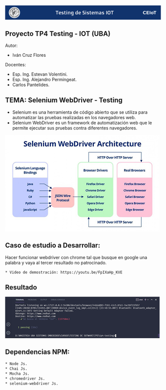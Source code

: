 ![header](imagenes/header.png)

## Proyecto TP4 Testing - IOT (UBA)

Autor:
* Iván Cruz Flores

Docentes:

* Esp. Ing. Estevan Volentini.
* Esp. Ing. Alejandro Permingeat.
* Carlos Pantelides.

## TEMA: Selenium WebDriver - Testing

* Selenium es una herramienta de código abierto que se utiliza para automatizar las pruebas realizadas en los navegadores web. 
* Selenium WebDriver es un framework de automatización web que le permite ejecutar sus pruebas contra diferentes navegadores.

![imagen_bdd](imagenes/driver-arquitectura.jpg)

## Caso de estudio a Desarrollar:

Hacer funcionar webdriver con chrome tal que busque en google una palabra y vaya al
tercer resultado no patrocinado.

```
* Video de demostración: https://youtu.be/FpIXaHp_KVE

```
## Resultado

![imagen_bdd](imagenes/resultado.png)

## Dependencias NPM:
```
* Node Js.
* Chai Js.
* Mocha Js.
* chromedriver Js.
* selenium-webdriver Js.
```

